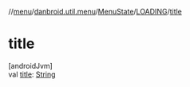 //[menu](../../../../index.md)/[danbroid.util.menu](../../index.md)/[MenuState](../index.md)/[LOADING](index.md)/[title](title.md)

# title

[androidJvm]\
val [title](title.md): [String](https://kotlinlang.org/api/latest/jvm/stdlib/kotlin/-string/index.html)
